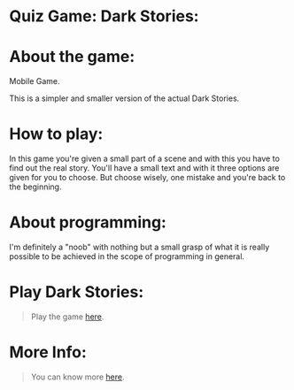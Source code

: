 # Quiz Game: Dark Stories:

# About the game:

Mobile Game.

This is a simpler and smaller version of the actual Dark Stories.

# How to play:

In this game you're given a small part of a scene and with this you have to find out the real story.
You'll have a small text and with it three options are given for you to choose. But choose wisely, one mistake and you're back to the beginning.

# About programming:

I'm definitely a "noob" with nothing but a small grasp of what it is really possible to be achieved in the scope of programming in general.

# Play Dark Stories:

> Play the game [here](https://avpm90.github.io/dark_stories_game/).

# More Info:

> You can know more [here](https://docs.google.com/presentation/d/129DWZeNc66A0dWBz-z04MXJmQDWd4yW4oShScmNJ6Yk/edit?usp=sharing).
